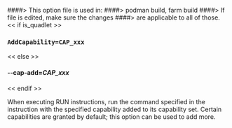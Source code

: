 ####> This option file is used in:
####>   podman build, farm build
####> If file is edited, make sure the changes
####> are applicable to all of those.
<< if is_quadlet >>
### `AddCapability=CAP_xxx`
<< else >>
#### **--cap-add**=*CAP\_xxx*
<< endif >>


When executing RUN instructions, run the command specified in the instruction
with the specified capability added to its capability set.
Certain capabilities are granted by default; this option can be used to add
more.
